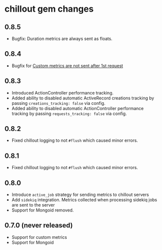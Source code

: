 # chillout gem changes

0.8.5
-----

- Bugfix: Duration metrics are always sent as floats.

0.8.4
-----

- Bugfix for [Custom metrics are not sent after 1st request](https://github.com/chilloutio/chillout/issues/4)

0.8.3
-----

- Introduced ActionController performance tracking.
- Added ability to disabled automatic ActiveRecord creations tracking by passing `creations_tracking: false` via config.
- Added ability to disabled automatic ActionController performance tracking by passing `requests_tracking: false` via config.

0.8.2
-----

- Fixed chillout logging to not `#flush` which caused minor errors.

0.8.1
-----

- Fixed chillout logging to not `#flush` which caused minor errors.

0.8.0
-----

- Introduce `active_job` strategy for sending metrics to chillout servers
- Add `sidekiq` integration. Metrics collected when processing sidekiq jobs are sent to the server
- Support for Mongoid removed.

0.7.0 (never released)
----------------------

- Support for custom metrics
- Support for Mongoid
